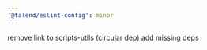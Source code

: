 ```yaml
---
'@talend/eslint-config': minor
---
```


remove link to scripts-utils (circular dep)
add missing deps
